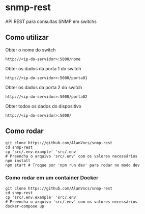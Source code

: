 # snmp-rest
API REST para consultas SNMP em switchs

## Como utilizar

Obter o nome do switch
```
http://<ip-do-servidor>:5000/nome
```

Obter os dados da porta 1 do switch
```
http://<ip-do-servidor>:5000/porta01
```

Obter os dados da porta 2 do switch
```
http://<ip-do-servidor>:5000/porta02
```

Obter todos os dados do dispositivo
```
http://<ip-do-servidor>:5000/
```


## Como rodar
```
git clone https://github.com/AlanVncs/snmp-rest
cd snmp-rest
cp 'src/.env.example' 'src/.env'
# Preencha o arquivo 'src/.env' com os valores necessários
npm install
npm start # Troque por 'npm run dev' para rodar no modo dev
```


### Como rodar em um container Docker
```
git clone https://github.com/AlanVncs/snmp-rest
cd snmp-rest
cp 'src/.env.example' 'src/.env'
# Preencha o arquivo 'src/.env' com os valores necessários
docker-compose up
```
